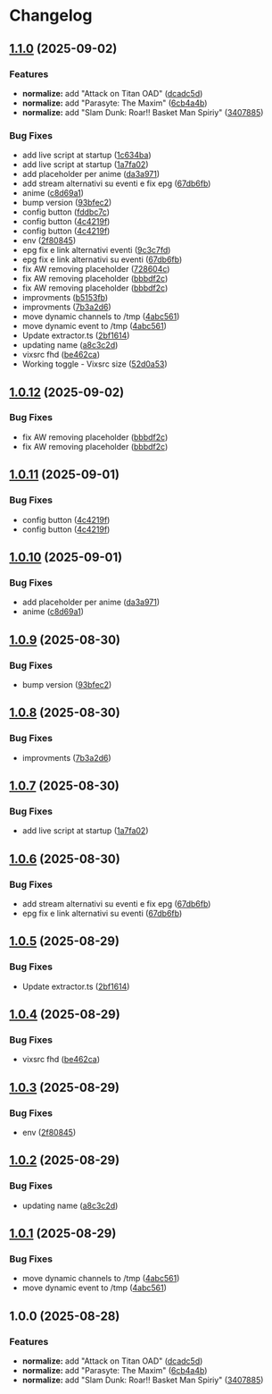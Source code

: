 # Changelog

## [1.1.0](https://github.com/DanielsJD/StreamViX_Render/compare/v1.0.12...v1.1.0) (2025-09-02)


### Features

* **normalize:** add "Attack on Titan OAD" ([dcadc5d](https://github.com/DanielsJD/StreamViX_Render/commit/dcadc5dd2706007d20b2ee01f40fcb4343169041))
* **normalize:** add "Parasyte: The Maxim" ([6cb4a4b](https://github.com/DanielsJD/StreamViX_Render/commit/6cb4a4b86ab541a08a893e12d2cf708956694850))
* **normalize:** add "Slam Dunk: Roar!! Basket Man Spiriy" ([3407885](https://github.com/DanielsJD/StreamViX_Render/commit/340788547f5b9f3e7477fc77426790c893d12b6a))


### Bug Fixes

* add live script at startup ([1c634ba](https://github.com/DanielsJD/StreamViX_Render/commit/1c634baf0cf9c5c9cc1f0c90d7cb29933bbdee7f))
* add live script at startup ([1a7fa02](https://github.com/DanielsJD/StreamViX_Render/commit/1a7fa02ac615fc0c6209457f0ade0e00b0d8f12f))
* add placeholder per anime ([da3a971](https://github.com/DanielsJD/StreamViX_Render/commit/da3a9716fbb0cdb45f9550fa18dd2bc5870ee59c))
* add stream alternativi su eventi e fix epg ([67db6fb](https://github.com/DanielsJD/StreamViX_Render/commit/67db6fbc471e67153fdca6731089fff531361dd7))
* anime ([c8d69a1](https://github.com/DanielsJD/StreamViX_Render/commit/c8d69a1d0806938a43069bc34e12915042aee86f))
* bump version ([93bfec2](https://github.com/DanielsJD/StreamViX_Render/commit/93bfec29c73046170d17e09e50e9f4a8b6c96368))
* config button ([fddbc7c](https://github.com/DanielsJD/StreamViX_Render/commit/fddbc7c82c6d1672fe95b680821837122b21019a))
* config button ([4c4219f](https://github.com/DanielsJD/StreamViX_Render/commit/4c4219fb88b3940b018c8bdade36e0fe202c68bc))
* config button ([4c4219f](https://github.com/DanielsJD/StreamViX_Render/commit/4c4219fb88b3940b018c8bdade36e0fe202c68bc))
* env ([2f80845](https://github.com/DanielsJD/StreamViX_Render/commit/2f808459f84c36ef62277212d56c0fd9e027bded))
* epg fix e link alternativi eventi ([9c3c7fd](https://github.com/DanielsJD/StreamViX_Render/commit/9c3c7fd3d50a70ae05687251f47ccfb0fb303a1c))
* epg fix e link alternativi su eventi ([67db6fb](https://github.com/DanielsJD/StreamViX_Render/commit/67db6fbc471e67153fdca6731089fff531361dd7))
* fix AW removing placeholder ([728604c](https://github.com/DanielsJD/StreamViX_Render/commit/728604c4d53047b6a2d8bbc6c0c68e462e095ef7))
* fix AW removing placeholder ([bbbdf2c](https://github.com/DanielsJD/StreamViX_Render/commit/bbbdf2ceb3f9b0c580f10c534532de3c9759db2f))
* fix AW removing placeholder ([bbbdf2c](https://github.com/DanielsJD/StreamViX_Render/commit/bbbdf2ceb3f9b0c580f10c534532de3c9759db2f))
* improvments ([b5153fb](https://github.com/DanielsJD/StreamViX_Render/commit/b5153fbfc5940fbcb1facf6d33e6982c5709cf09))
* improvments ([7b3a2d6](https://github.com/DanielsJD/StreamViX_Render/commit/7b3a2d6e79a9d26ec6ff788516ae423bfb095873))
* move dynamic channels to /tmp ([4abc561](https://github.com/DanielsJD/StreamViX_Render/commit/4abc5613a66062d0220fc46629f920c64859996f))
* move dynamic event to /tmp ([4abc561](https://github.com/DanielsJD/StreamViX_Render/commit/4abc5613a66062d0220fc46629f920c64859996f))
* Update extractor.ts ([2bf1614](https://github.com/DanielsJD/StreamViX_Render/commit/2bf1614055daa22eb0921daaa93b2a610173e012))
* updating name ([a8c3c2d](https://github.com/DanielsJD/StreamViX_Render/commit/a8c3c2d177f7641af6174e059517d2f659a017e5))
* vixsrc fhd ([be462ca](https://github.com/DanielsJD/StreamViX_Render/commit/be462cac4aa6d3b88cf1479cedc42c28102224dd))
* Working toggle - Vixsrc size ([52d0a53](https://github.com/DanielsJD/StreamViX_Render/commit/52d0a53aeabf142258b1ca36c334cc5c58b41032))

## [1.0.12](https://github.com/qwertyuiop8899/streamvix/compare/v1.0.11...v1.0.12) (2025-09-02)


### Bug Fixes

* fix AW removing placeholder ([bbbdf2c](https://github.com/qwertyuiop8899/streamvix/commit/bbbdf2ceb3f9b0c580f10c534532de3c9759db2f))
* fix AW removing placeholder ([bbbdf2c](https://github.com/qwertyuiop8899/streamvix/commit/bbbdf2ceb3f9b0c580f10c534532de3c9759db2f))

## [1.0.11](https://github.com/qwertyuiop8899/streamvix/compare/v1.0.10...v1.0.11) (2025-09-01)


### Bug Fixes

* config button ([4c4219f](https://github.com/qwertyuiop8899/streamvix/commit/4c4219fb88b3940b018c8bdade36e0fe202c68bc))
* config button ([4c4219f](https://github.com/qwertyuiop8899/streamvix/commit/4c4219fb88b3940b018c8bdade36e0fe202c68bc))

## [1.0.10](https://github.com/qwertyuiop8899/streamvix/compare/v1.0.9...v1.0.10) (2025-09-01)


### Bug Fixes

* add placeholder per anime ([da3a971](https://github.com/qwertyuiop8899/streamvix/commit/da3a9716fbb0cdb45f9550fa18dd2bc5870ee59c))
* anime ([c8d69a1](https://github.com/qwertyuiop8899/streamvix/commit/c8d69a1d0806938a43069bc34e12915042aee86f))

## [1.0.9](https://github.com/qwertyuiop8899/streamvix/compare/v1.0.8...v1.0.9) (2025-08-30)


### Bug Fixes

* bump version ([93bfec2](https://github.com/qwertyuiop8899/streamvix/commit/93bfec29c73046170d17e09e50e9f4a8b6c96368))

## [1.0.8](https://github.com/qwertyuiop8899/streamvix/compare/v1.0.7...v1.0.8) (2025-08-30)


### Bug Fixes

* improvments ([7b3a2d6](https://github.com/qwertyuiop8899/streamvix/commit/7b3a2d6e79a9d26ec6ff788516ae423bfb095873))

## [1.0.7](https://github.com/qwertyuiop8899/streamvix/compare/v1.0.6...v1.0.7) (2025-08-30)


### Bug Fixes

* add live script at startup ([1a7fa02](https://github.com/qwertyuiop8899/streamvix/commit/1a7fa02ac615fc0c6209457f0ade0e00b0d8f12f))

## [1.0.6](https://github.com/qwertyuiop8899/streamvix/compare/v1.0.5...v1.0.6) (2025-08-30)


### Bug Fixes

* add stream alternativi su eventi e fix epg ([67db6fb](https://github.com/qwertyuiop8899/streamvix/commit/67db6fbc471e67153fdca6731089fff531361dd7))
* epg fix e link alternativi su eventi ([67db6fb](https://github.com/qwertyuiop8899/streamvix/commit/67db6fbc471e67153fdca6731089fff531361dd7))

## [1.0.5](https://github.com/qwertyuiop8899/streamvix/compare/v1.0.4...v1.0.5) (2025-08-29)


### Bug Fixes

* Update extractor.ts ([2bf1614](https://github.com/qwertyuiop8899/streamvix/commit/2bf1614055daa22eb0921daaa93b2a610173e012))

## [1.0.4](https://github.com/qwertyuiop8899/streamvix/compare/v1.0.3...v1.0.4) (2025-08-29)


### Bug Fixes

* vixsrc fhd ([be462ca](https://github.com/qwertyuiop8899/streamvix/commit/be462cac4aa6d3b88cf1479cedc42c28102224dd))

## [1.0.3](https://github.com/qwertyuiop8899/streamvix/compare/v1.0.2...v1.0.3) (2025-08-29)


### Bug Fixes

* env ([2f80845](https://github.com/qwertyuiop8899/streamvix/commit/2f808459f84c36ef62277212d56c0fd9e027bded))

## [1.0.2](https://github.com/qwertyuiop8899/streamvix/compare/v1.0.1...v1.0.2) (2025-08-29)


### Bug Fixes

* updating name ([a8c3c2d](https://github.com/qwertyuiop8899/streamvix/commit/a8c3c2d177f7641af6174e059517d2f659a017e5))

## [1.0.1](https://github.com/qwertyuiop8899/streamvix/compare/v1.0.0...v1.0.1) (2025-08-29)


### Bug Fixes

* move dynamic channels to /tmp ([4abc561](https://github.com/qwertyuiop8899/streamvix/commit/4abc5613a66062d0220fc46629f920c64859996f))
* move dynamic event to /tmp ([4abc561](https://github.com/qwertyuiop8899/streamvix/commit/4abc5613a66062d0220fc46629f920c64859996f))

## 1.0.0 (2025-08-28)


### Features

* **normalize:** add "Attack on Titan OAD" ([dcadc5d](https://github.com/qwertyuiop8899/streamvix/commit/dcadc5dd2706007d20b2ee01f40fcb4343169041))
* **normalize:** add "Parasyte: The Maxim" ([6cb4a4b](https://github.com/qwertyuiop8899/streamvix/commit/6cb4a4b86ab541a08a893e12d2cf708956694850))
* **normalize:** add "Slam Dunk: Roar!! Basket Man Spiriy" ([3407885](https://github.com/qwertyuiop8899/streamvix/commit/340788547f5b9f3e7477fc77426790c893d12b6a))
